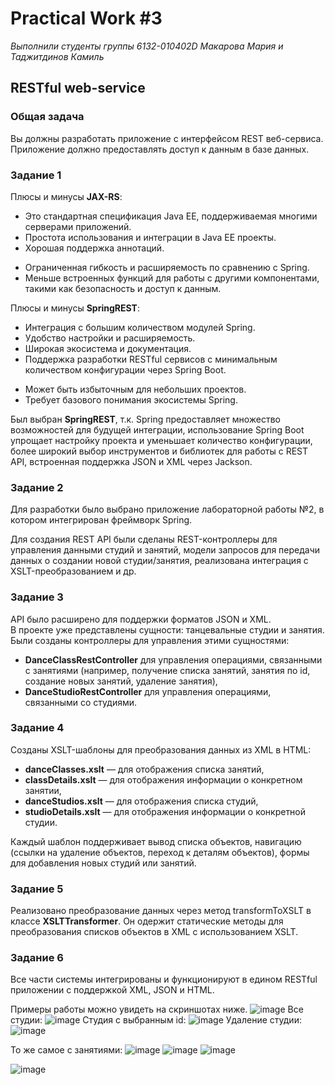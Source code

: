 # Practical Work #3
*Выполнили студенты группы 6132-010402D Макарова Мария и Таджитдинов Камиль* 
## RESTful web-service
### Общая задача
Вы должны разработать приложение с интерфейсом REST веб-сервиса. Приложение должно предоставлять доступ к данным в базе данных.

### Задание 1
Плюсы и минусы **JAX-RS**:  
+ Это стандартная спецификация Java EE, поддерживаемая многими серверами приложений.
+ Простота использования и интеграции в Java EE проекты.
+ Хорошая поддержка аннотаций.
- Ограниченная гибкость и расширяемость по сравнению с Spring.
- Меньше встроенных функций для работы с другими компонентами, такими как безопасность и доступ к данным.

Плюсы и минусы **SpringREST**:
+ Интеграция с большим количеством модулей Spring.
+ Удобство настройки и расширяемость.
+ Широкая экосистема и документация.
+ Поддержка разработки RESTful сервисов с минимальным количеством конфигурации через Spring Boot.
- Может быть избыточным для небольших проектов.
- Требует базового понимания экосистемы Spring.

Был выбран **SpringREST**, т.к. Spring предоставляет множество возможностей для будущей интеграции, использование Spring Boot упрощает настройку проекта и уменьшает количество конфигурации, более широкий выбор инструментов и библиотек для работы с REST API, встроенная поддержка JSON и XML через Jackson.

### Задание 2
Для разработки было выбрано приложение лабораторной работы №2, в котором интегрирован фреймворк Spring. 

Для создания REST API были сделаны REST-контроллеры для управления данными студий и занятий,  модели запросов для передачи данных о создании новой студии/занятия, реализована интеграция с XSLT-преобразованием и др.

### Задание 3
API было расширено для поддержки форматов JSON и XML.  
В проекте уже представлены сущности: танцевальные студии и занятия. Были созданы контроллеры для управления этими сущностями:
* **DanceClassRestController** для управления операциями, связанными с занятиями (например, получение списка занятий, занятия по id, создание новых занятий, удаление занятия),
* **DanceStudioRestController** для управления операциями, связанными со студиями.

### Задание 4
Созданы XSLT-шаблоны для преобразования данных из XML в HTML:
* **danceClasses.xslt** — для отображения списка занятий,
* **classDetails.xslt** — для отображения информации о конкретном занятии,
* **danceStudios.xslt** — для отображения списка студий,
* **studioDetails.xslt** — для отображения информации о конкретной студии.

Каждый шаблон поддерживает вывод списка объектов, навигацию (ссылки на удаление объектов, переход к деталям объектов), формы для добавления новых студий или занятий.

### Задание 5
Реализовано преобразование данных через метод transformToXSLT в классе **XSLTTransformer**. Он одержит статические методы для преобразования списков объектов в XML с использованием XSLT.

### Задание 6
Все части системы интегрированы и функционируют в едином RESTful приложении с поддержкой XML, JSON и HTML. 

Примеры работы можно увидеть на скриншотах ниже.
![image](https://github.com/user-attachments/assets/02912959-a57a-4814-a3e9-33934d49d406)
Все студии:
![image](https://github.com/user-attachments/assets/12e46405-d5e0-403c-94d6-4f09ed371af1)
Студия с выбранным id:
![image](https://github.com/user-attachments/assets/25297518-1ccd-4d94-ba86-a62e33ac42d4)
Удаление студии:
![image](https://github.com/user-attachments/assets/e1c6342c-45ef-42f0-b112-5cbfc8e1f696)

То же самое с занятиями:
![image](https://github.com/user-attachments/assets/af29fe0c-6184-4418-961f-242801399751)
![image](https://github.com/user-attachments/assets/cecd8444-cd11-44a8-bba3-e42921314583)
![image](https://github.com/user-attachments/assets/1e10ed8d-1590-46be-981d-1e8d7f07d22f)

![image](https://github.com/user-attachments/assets/7ddbdec7-794a-4cc1-bf9b-a0629ff77db1)










